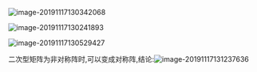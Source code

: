 ![image-20191117130342068](C:\Users\Rocky\AppData\Roaming\Typora\typora-user-images\image-20191117130342068.png)



![image-20191117130241893](C:\Users\Rocky\AppData\Roaming\Typora\typora-user-images\image-20191117130241893.png)


![image-20191117130529427](C:\Users\Rocky\AppData\Roaming\Typora\typora-user-images\image-20191117130529427.png)

[^注]:这里αβ不一定是二次型矩阵,故二次型的秩不为1;

二次型矩阵为非对称阵时,可以变成对称阵,结论:![image-20191117131237636](C:\Users\Rocky\AppData\Roaming\Typora\typora-user-images\image-20191117131237636.png)

